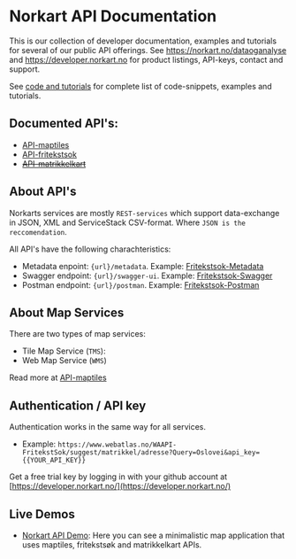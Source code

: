# Norkart API Documentation

This is our collection of developer documentation, examples and tutorials for several of our public API offerings. See https://norkart.no/dataoganalyse and https://developer.norkart.no for product listings, API-keys, contact and support. 

See [code and tutorials](code_and_tutorials) for complete list of code-snippets, examples and tutorials.

## Documented API's:

* [API-maptiles](API-maptiles)
* [API-fritekstsok](API-fritekstsok)
* [~~API-matrikkelkart~~](API-matrikkelkart)

## About API's
Norkarts services are mostly ```REST-services``` which support data-exchange in JSON, XML and ServiceStack CSV-format. Where ```JSON is the reccomendation```.

All API's have the following charachteristics:
- Metadata enpoint: ```{url}/metadata```. Example: [Fritekstsok-Metadata](https://www.webatlas.no/WAAPI-FritekstSok/metadata)
- Swagger endpoint: ```{url}/swagger-ui```. Example:  [Fritekstsok-Swagger](https://www.webatlas.no/WAAPI-FritekstSok/swagger-ui/)
- Postman endpoint: ```{url}/postman```. Example:  [Fritekstsok-Postman](https://www.webatlas.no/WAAPI-FritekstSok/postman)

## About Map Services
There are two types of map services:
- Tile Map Service (```TMS```):
- Web Map Service (```WMS```)

Read more at [API-maptiles](API-maptiles)


## Authentication / API key 
Authentication works in the same way for all services. 
- Example: ```https://www.webatlas.no/WAAPI-FritekstSok/suggest/matrikkel/adresse?Query=Oslovei&api_key={{YOUR_API_KEY}}```

Get a free trial key by logging in with your github account at [https://developer.norkart.no/](https://developer.norkart.no/)

## Live Demos
- [Norkart API Demo](https://mango-flower-0fd4d4b03.azurestaticapps.net/): Here you can see a minimalistic map application that uses maptiles, fritekstsøk and matrikkelkart APIs. 




